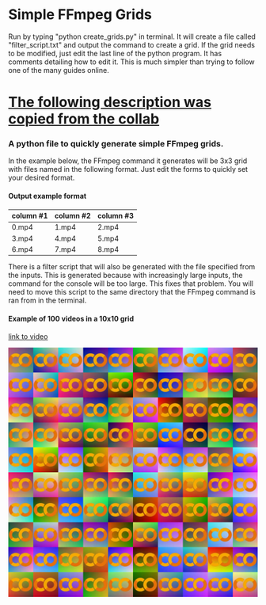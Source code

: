 # Simple FFmpeg Grids

Run by typing "python create_grids.py" in terminal. It will create a file called "filter_script.txt" and output the command to create a grid. If the grid needs to be modified, just edit the last line of the python program. It has comments detailing how to edit it. This is much simpler than trying to follow one of the many guides online.

# [The following description was copied from the collab](https://colab.research.google.com/drive/1quez5NEtIxhPY8qKAnhwyf3ZF5eyYVs1?usp=sharing)

### A python file to quickly generate simple FFmpeg grids. 

In the example below, the FFmpeg command it generates will be 3x3 grid with files named in the following format. Just edit the forms to quickly set your desired format.

#### Output example format

| column #1  |  column #2       |  column #3|
|----------|:-------------|:------|
| 0.mp4 |  1.mp4 | 2.mp4 |
| 3.mp4 |    4.mp4   |  5.mp4 |
| 6.mp4 | 7.mp4 | 8.mp4 |


There is a filter script that will also be generated with the file specified from the inputs. This is generated because with increasingly large inputs, the command for the console will be too large. This fixes that problem. You will need to move this script to the same directory that the FFmpeg command is ran from in the terminal.

#### Example of 100 videos in a 10x10 grid
[link to video](https://youtu.be/CWhya8R--UI)

[![co.png](media/out.png)](https://www.youtube.com/watch?v=CWhya8R--UI)
